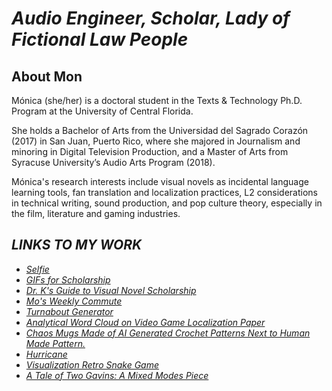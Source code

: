 # <i>Audio Engineer, Scholar, Lady of Fictional Law People</i>

## About Mon

Mónica (she/her) is a doctoral student in the Texts & Technology Ph.D. Program at the University of Central Florida. 

She holds a Bachelor of Arts from the Universidad del Sagrado Corazón (2017) in San Juan, Puerto Rico, where she majored in Journalism and minoring in Digital Television Production, and a Master of Arts from Syracuse University’s Audio Arts Program (2018). 

Mónica's research interests include visual novels as incidental language learning tools, fan translation and localization practices, L2 considerations in technical writing, sound production, and pop culture theory, especially in the film, literature and gaming industries.


## <I>LINKS TO MY WORK<I>

- [Selfie](selfie.jpeg)
- [GIFs for Scholarship](https://media.giphy.com/media/v1.Y2lkPTc5MGI3NjExNnlsNzkyeGszdzh6OXZpeG82eWVqcjg1MzFreHlubWJuZTl3MnpxbCZlcD12MV9pbnRlcm5hbF9naWZfYnlfaWQmY3Q9Zw/hsBqoowJiKWRPsXQaF/giphy.gif)
- [Dr. K's Guide to Visual Novel Scholarship](DrKTwine.html)
- [Mo's Weekly Commute](https://earth.google.com/earth/d/16In1Uq2DPw39IeRcwrNybe2RAg2c2Thu?usp=sharing)
- [Turnabout Generator](turnaboutgenerator.html)
- [Analytical Word Cloud on Video Game Localization Paper](pellicerwordcloud.png)
- [Chaos Mugs Made of AI Generated Crochet Patterns Next to Human Made Pattern.](chaosmugfamily.jpg)
- [Hurricane](Hurricane.html)
- [Visualization Retro Snake Game](snakegame.html)
- [A Tale of Two Gavins: A Mixed Modes Piece](SuperGavinBrosFanFicFlipBook.html)